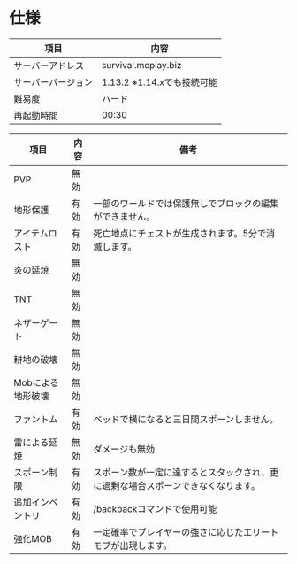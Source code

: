 # 仕様

| 項目        | 内容                   |
| --------- | -------------------- |
| サーバーアドレス  | survival.mcplay.biz  |
| サーバーバージョン | 1.13.2 ※1.14.xでも接続可能 |
| 難易度       | ハード                  |
| 再起動時間     | 00:30                |

| 項目         | 内容  | 備考                                       |
| ---------- | --- | ---------------------------------------- |
| PVP        | 無効  |                                          |
| 地形保護       | 有効  | 一部のワールドでは保護無しでブロックの編集ができません。             |
| アイテムロスト    | 有効  | 死亡地点にチェストが生成されます。5分で消滅します。               |
| 炎の延焼       | 無効  |                                          |
| TNT        | 無効  |                                          |
| ネザーゲート     | 無効  |                                          |
| 耕地の破壊      | 無効  |                                          |
| Mobによる地形破壊 | 無効  |                                          |
| ファントム      | 有効  | ベッドで横になると三日間スポーンしません。                    |
| 雷による延焼     | 無効  | ダメージも無効                                  |
| スポーン制限     | 有効  | スポーン数が一定に達するとスタックされ、更に過剰な場合スポーンできなくなります。 |
| 追加インベントリ   | 有効  | /backpackコマンドで使用可能                       |
| 強化MOB      | 有効  | 一定確率でプレイヤーの強さに応じたエリートモブが出現します。           |